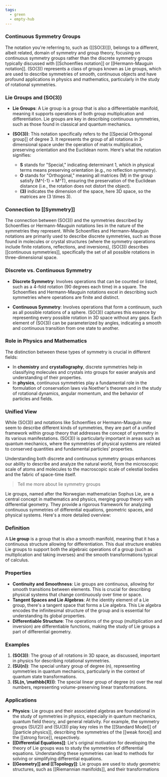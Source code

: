```yaml
---
tags:
  - green
  - empty-hub
---
```

### Continuous Symmetry Groups

The notation you're referring to, such as \([[SO(3)]]\), belongs to a different, albeit related, domain of symmetry and group theory, focusing on continuous symmetry groups rather than the discrete symmetry groups typically discussed with [[Schoenflies notation]] or [[Hermann-Mauguin notation]]. \(SO(3)\) represents a class of groups known as Lie groups, which are used to describe symmetries of smooth, continuous objects and have profound applications in physics and mathematics, particularly in the study of rotational symmetries.

### Lie Groups and \(SO(3)\)

- **Lie Groups**: A Lie group is a group that is also a differentiable manifold, meaning it supports operations of both group multiplication and differentiation. Lie groups are key in describing continuous symmetries, such as those found in classical and quantum mechanics.

- **\(SO(3)\)**: This notation specifically refers to the [[Special Orthogonal group]] of degree 3. It represents the group of all rotations in 3-dimensional space under the operation of matrix multiplication, preserving orientation and the Euclidean norm. Here's what the notation signifies:
  - **S** stands for "Special," indicating determinant 1, which in physical terms means preserving orientation (e.g., no reflection symmetry).
  - **O** stands for "Orthogonal," meaning all matrices \(M\) in the group satisfy \(M^{-1} = M^T\), ensuring the preservation of the Euclidean distance (i.e., the rotation does not distort the object).
  - **(3)** indicates the dimension of the space, here 3D space, so the matrices are \(3 \times 3\).

### Connection to [[Symmetry]]

The connection between \(SO(3)\) and the symmetries described by Schoenflies or Hermann-Mauguin notations lies in the nature of the symmetries they represent. While Schoenflies and Hermann-Mauguin notations are primarily used to describe discrete symmetries, such as those found in molecules or crystal structures (where the symmetry operations include finite rotations, reflections, and inversions), \(SO(3)\) describes [[continuous symmetries]], specifically the set of all possible rotations in three-dimensional space.

### Discrete vs. Continuous Symmetry

- **Discrete Symmetry**: Involves operations that can be counted or listed, such as a 4-fold rotation (90 degrees each time) in a square. The Schoenflies and Hermann-Mauguin notations excel in describing such symmetries where operations are finite and distinct.

- **Continuous Symmetry**: Involves operations that form a continuum, such as all possible rotations of a sphere. \(SO(3)\) captures this essence by representing every possible rotation in 3D space without any gaps. Each element of \(SO(3)\) can be parameterized by angles, indicating a smooth and continuous transition from one state to another.

### Role in Physics and Mathematics

The distinction between these types of symmetry is crucial in different fields:
- In **chemistry** and **crystallography**, discrete symmetries help in classifying molecules and crystals into groups for easier analysis and understanding of their properties.
- In **physics**, continuous symmetries play a fundamental role in the formulation of conservation laws via Noether's theorem and in the study of rotational dynamics, angular momentum, and the behavior of particles and fields.

### Unified View

While \(SO(3)\) and notations like Schoenflies or Hermann-Mauguin may seem to describe different kinds of symmetries, they are part of a unified framework within group theory that addresses the concept of symmetry in its various manifestations. \(SO(3)\) is particularly important in areas such as quantum mechanics, where the symmetries of physical systems are related to conserved quantities and fundamental particles' properties.

Understanding both discrete and continuous symmetry groups enhances our ability to describe and analyze the natural world, from the microscopic scale of atoms and molecules to the macroscopic scale of celestial bodies and the fabric of space-time itself.

> Tell me more about lie symmetry groups

Lie groups, named after the Norwegian mathematician Sophus Lie, are a central concept in mathematics and physics, merging group theory with differential geometry. They provide a rigorous framework for analyzing continuous symmetries of differential equations, geometric spaces, and physical systems. Here's a more detailed overview:

### Definition

A **Lie group** is a group that is also a smooth manifold, meaning that it has a continuous structure allowing for differentiation. This dual structure enables Lie groups to support both the algebraic operations of a group (such as multiplication and taking inverses) and the smooth transformations typical of calculus.

### Properties

- **Continuity and Smoothness**: Lie groups are continuous, allowing for smooth transitions between elements. This is crucial for describing physical systems that change continuously over time or space.
- **Tangent Spaces and Lie Algebras**: At the identity element of a Lie group, there's a tangent space that forms a Lie algebra. This Lie algebra encodes the infinitesimal structure of the group and is essential for understanding its global properties.
- **Differentiable Structure**: The operations of the group (multiplication and inversion) are differentiable functions, making the study of Lie groups a part of differential geometry.

### Examples

1. **\(SO(3)\)**: The group of all rotations in 3D space, as discussed, important in physics for describing rotational symmetries.
2. **\(SU(n)\)**: The special unitary group of degree \(n\), representing symmetries in quantum mechanics, particularly in the context of quantum state transformations.
3. **\(SL(n, \mathbb{R})\)**: The special linear group of degree \(n\) over the real numbers, representing volume-preserving linear transformations.

### Applications

- **Physics**: Lie groups and their associated algebras are foundational in the study of symmetries in physics, especially in quantum mechanics, quantum field theory, and general relativity. For example, the symmetry groups \(SU(2)\) and \(SU(3)\) play key roles in the [[Standard Model]] of [[particle physics]], describing the symmetries of the [[weak force]] and the [[strong force]], respectively.
- **[[Differential Equations]]**: Lie's original motivation for developing the theory of Lie groups was to study the symmetries of differential equations. Understanding these symmetries can lead to methods for solving or simplifying differential equations.
- **[[Geometry]] and [[Topology]]**: Lie groups are used to study geometric structures, such as [[Riemannian manifolds]], and their transformations